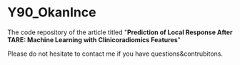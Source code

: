 # Y90_OkanInce


The code repository of the article titled "**Prediction of Local Response After TARE: Machine Learning with Clinicoradiomics Features**"

Please do not hesitate to contact me if you have questions&contrubitons.
